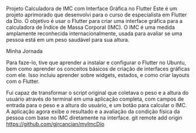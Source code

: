 Projeto Calculadora de IMC com Interface Gráfica no Flutter
Este é um projeto aprimorado que desenvolvi para o curso de especialista em Flutter da Dio. O objetivo é usar o Flutter para criar uma interface gráfica para a calculadora de Índice de Massa Corporal (IMC). O IMC é uma medida amplamente reconhecida internacionalmente, usada para avaliar se uma pessoa está em um peso saudável para sua altura.

Minha Jornada

Para faze-lo, tive que aprender a instalar e configurar o Flutter no Ubuntu, bem como aprender os conceitos básicos de criação de interfaces gráficas com ele. Isso incluiu aprender sobre widgets, estados, e como criar layouts com o Flutter.

Fui capaz de transformar o script original que coletava o peso e a altura do usuário através do terminal em uma aplicação completa, com campos de entrada para o peso e a altura do usuário, e um botão para calcular o IMC. A aplicação agora exibe o resultado e
a avaliação da condição física da pessoa com base no IMC diretamente na interface.
git remote add origin https://github.com/gjrcancian/myImcDio